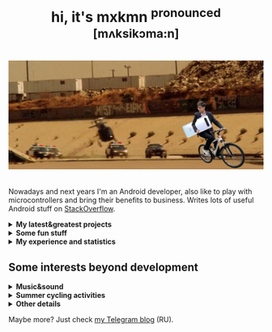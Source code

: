 <h1 align="center">

hi, it's mxkmn <sup>pronounced [mʌksikɔma:n]</sup>

![Someday in 2020](assets/photos/header.jpg)

</h1>

Nowadays and next years I'm an Android developer, also like to play with microcontrollers and bring their benefits to business. Writes lots of useful Android stuff on [StackOverflow](https://stackoverflow.com/users/12544067/mxkmn?tab=answers).

<details><summary><b>My latest&greatest projects</b></summary>

---

|<img src="assets/photos/projects/chronus_icon.webp" alt="icon" width="48px">|chronus|[news at <img src="assets/photos/icons/tg.png" alt="Telegram icon" width="48px">](https://t.me/chronusapp)|[download on <img src="assets/photos/icons/gplay.webp" alt="Google Play icon" width="48px">](https://play.google.com/store/apps/details?id=mxkmn.chronus)|
|:-:|:-:|:-:|:-:|

https://github.com/user-attachments/assets/68fcfb1c-24e9-4ce6-aef1-417f1f566e2e

Just the best university timetable app in the world. It automatically adds schedule to the Android pre-installed calendar, allowing it to be displayed in any widget or on a smartwatches. Works by parsing web pages and automatically synronises data several times a day.

|Stack|
|:-:|

* UI: Compose; Compose Navigation; Material3; Splashscreen API; Dynamic theming on Android 8.1+; [Self-written compose permissions handling](https://stackoverflow.com/questions/60608101/how-request-permissions-with-jetpack-compose/77027650#77027650); Notifications.
* Architecture: Multimodule; Single Activity; MVI/UDF/Clean Architecture with Jetpack ViewModel and Kotlin Flows; Coroutines; Dagger Hilt.
* Network and connections: [WorkManager](https://stackoverflow.com/a/77812387/12544067); Calendar Provider (ContentResolver); JSoup; Ktor Client; Kotlin Serialization.
* Local memory: Room; DataStore.
* Tools and testing: Baseline/Startup Profiles; Tracer by OK.Tech; Detekt; KtLint; Gradle convention plugins.

|Additional info|
|:-:|

Hated WorkManager, check my story at StackOverflow (follow the link by clicking on WorkManager above).

---

|<img src="assets/photos/projects/tracker_icon.webp" alt="icon" width="48px">|Offline tracker|
|:-:|:-:|

<img src="assets/photos/projects/tracker.jpg" alt="Screenshots" width="70%" />

An application to track people in an area without internet coverage. Receives data from trackers via BLE (they locate with GPS and communicate via LoRa in a mesh network), which were developed with me. Offline-first approach. Application developed entirely by me on behalf of the Irkutsk Oil Company.

|Stack|
|:-:|

* UI: Compose; Material3; Splashscreen API; [Self-written compose permissions handling](https://stackoverflow.com/questions/60608101/how-request-permissions-with-jetpack-compose/77027650#77027650); OpenStreetMap with Osmdroid library.
* Architecture: Multimodule approach in monorepository for all Irkutsk Oil projects; Single Activity; MVI/UDF/Clean Architecture with Jetpack ViewModel and Kotlin Flows; Coroutines; Dagger Hilt.
* Network and connections: Ktor Client; Kotlin Serialization; [Bluetooth LE](https://stackoverflow.com/questions/78731848/how-do-i-make-a-ble-connection-to-a-peripheral-with-kotlin-multiplatform-or-nati/78731849#78731849); Protobufs (to use extended Meshtastic protocol).
* Local memory: Room.
* Tools and testing: Tracer by OK.Tech; Detekt; KtLint; Gradle convention plugins; MockK; Compose Tests.

|Migrations since project start|
|:-:|

* Singlemodule -> Multimodule;
* Default repository -> Monorepo for Irkutsk Oil;
* Google Maps (Maps Compose library) -> Google Maps (Views) -> OpenStreetMap via Osmdroid library (Views);
* BLE via pure Android SDK -> Kable lib;
* Self-made firmware for microcontroller -> [Meshtastic](https://meshtastic.org/) based modified firmware (so I had to understand the workings of Meshtastic's Protobuf-based communication protocol without documentation);
* Network connections via pure OkHttp -> Ktor Client;
* Accompanist permissions handling -> Self-written permissions handling for Compose;
* Gradle with Groovy -> Gradle with Kotlin and Gradle convention plugins;
* Firebase Crashlytics/Analytics -> Tracer ([adv](https://apptracer.ru/doc/about)an[ced](https://habr.com/ru/companies/vk/articles/757416/) crashlytic and monitoring service).

|Additional info|
|:-:|

Thanks to experience, I now know that GMaps for Compose is very unstable and it makes sense to use an implementation of all actions via View and an additional class to abstract the map capabilities. Migrated to OSM at the request of the customer.

Also it's my graduation work:

|[Graduation work (RU)](assets/pdfs/graduation_work/work.pdf)|[Presentation (RU)](assets/pdfs/graduation_work/presentation_ru.pdf)|[Presentation (EN)](assets/pdfs/graduation_work/presentation_en.pdf)|
|:-:|:-:|:-:|

---

|<img src="assets/photos/projects/laundry_icon.webp" alt="icon" width="48px">|Laundry accounting|
|:-:|:-:|

<img src="assets/photos/projects/laundry.jpg" alt="Screenshots" width="70%" />

An application for linen accounting in laundries. Receives employee data from an RFID scanner via BLE, which was developed in team with me. Offline-first approach. Developed completely by me by order of Irkutsk Oil Company.

|Stack|
|:-:|

* UI: Compose; Compose Navigation; Material3; Splashscreen API; [Self-written compose permissions handling](https://stackoverflow.com/questions/60608101/how-request-permissions-with-jetpack-compose/77027650#77027650).
* Architecture: Multimodule approach in monorepository for all Irkutsk Oil projects; Single Activity; MVI/UDF/Clean Architecture with Jetpack ViewModel and Kotlin Flows; Coroutines; Dagger Hilt.
* Network and connections: Ktor Client; Kotlin Serialization; [Bluetooth LE](https://stackoverflow.com/questions/78731848/how-do-i-make-a-ble-connection-to-a-peripheral-with-kotlin-multiplatform-or-nati/78731849#78731849).
* Local memory: Room; DataStore; [Storage Access Framework](https://stackoverflow.com/questions/64720379/writing-many-files-on-android-11/77087157#77087157); [.xlsx creation](https://stackoverflow.com/questions/50738119/how-to-create-and-write-to-excel-file-xlsx/77171826#77171826).
* Tools and testing: Detekt; KtLint; Gradle convention plugins.

|Additional info|
|:-:|

As this was the second project for Irkutsk Oil Company, a monorepository was established for all current and future projects, which increased development speed by times and greatly improved code quality and component reusability.

---

|In not presented projects also worked with|
|:-:|

* UI: XML with Fragments; Navigation Component; Material2; View Binding.
* Architecture: Foreground Services; MVVM; LiveData; Dagger 2; RxJava; App Startup.
* Network and connections: Retrofit; GSON serialization; WorkManager; GPS via Fused Location Provider.
* Tools, testing and other: Mockito; Espresso; iBeacon.

---

</details>

<details><summary><b>Some fun stuff</b></summary>

---

### At Summer Schools 2022 by Yandex Academy

![My Yandex team](assets/photos/fun_stuff/yandex_team.jpg)

<img src="assets/photos/fun_stuff/yandex_certificate.jpg" alt="Yandex certificate" width="70%" />

### At MDev Hackathon 2023 by Samsung IT Academy

![My MDev team](assets/photos/fun_stuff/mdev_team.jpg)

<img src="assets/photos/fun_stuff/mdev_certificate.jpg" alt="MDev certificate" width="70%" />

We've got [max rating](https://github.com/mxkmn/HackathonAndroidBlindy?tab=readme-ov-file#result), but 2nd place :/

### My [weather station](https://github.com/mxkmn/Esp8266WeatherStation/blob/main/README_ru.md)

Built almost from scratch in 2021. It's cool, but I want to rebuild it again (to use new MCU and support RTOS features, make it smaller and also rewrite some crappy code).

![Photo](assets/photos/fun_stuff/weatherstation.jpg)

### With [Vlad Savin](https://t.me/VladSavin) at the punk garage "Glotka" (2023)

![Photo](assets/photos/fun_stuff/bestie.jpg)

---

</details>

<details><summary><b>My experience and statistics</b></summary>

I've worked as an individual and as a team developer in a startup and small outstaff studio.

As a student participated in 9 hackathons, taking 2nd place twice and 3rd place four times. One day I'll get the first, hopefully.

Loving coding since 2015, professionally since 2021. [My CV (RU)](assets/pdfs/cv.pdf)

---

Last days from [my Code::Stats](https://codestats.net/users/mxkmn):

![History graph](https://codestats-readme.wegfan.cn/history-graph/mxkmn?bg_color=111&text_color=aaa&grid_color=333&language_colors=["3e4053","cc4b48","518fbd","ba7a2b","60bd68","f17cb0","b2912f","c71585","b276b2"])

</details>

## Some interests beyond development

<details><summary><b>Music&sound</b></summary>

Because everyone likes it and writes about on personal pages 🥱.

So, if you want to know about my taste in melodic screamo kircore rap: [Deezer profile](http://deezer.com/en/profile/4884764102). Or just click on your ultra-random button: [a](https://www.youtube.com/watch?v=bIgBj-G1Vj0) [b](https://www.youtube.com/watch?v=PE3UMiIUaXY) [c](https://www.youtube.com/watch?v=6Gha9xrM10w) [d](https://www.youtube.com/watch?v=JiQHclg_648) [e](https://www.youtube.com/watch?v=wobbf3lb2nk) [f](assets/photos/my_foot.jpg) [g](https://www.youtube.com/watch?v=iVvXB-Vwnco) [h](https://www.youtube.com/watch?v=xuhZtyAwBdE) [i](https://www.youtube.com/watch?v=8dnJpuWuGn8) [j](https://www.youtube.com/watch?v=Yt0kHiRsnHA) [k](https://www.youtube.com/watch?v=t_gRKiXg3Ao) [l](https://www.youtube.com/watch?v=jDcB8FxLFkc) [m](https://www.youtube.com/watch?v=GnvWQVidGS0) [n](https://www.youtube.com/watch?v=d9yJ2WNL-z0) [o](https://www.youtube.com/watch?v=JWVUq-dViWM) [p](https://www.youtube.com/watch?v=lf0d7Dcfcew) [q](https://www.youtube.com/watch?v=0TSuZfQ3ZfI) [r](https://www.youtube.com/watch?v=v9bzFBCMWSw) [s](https://www.youtube.com/watch?v=mY_oDyqRM1A) [t](https://www.youtube.com/watch?v=x7BObbvFPtI) [u](https://www.youtube.com/watch?v=YnGRrWNOZ4E) [v](https://www.youtube.com/watch?v=kqPZltX1dHk) [w](https://www.youtube.com/watch?v=L5dIOnTuRWY) [x](https://www.youtube.com/watch?v=yh3Cy4NuuF8) [y](https://www.youtube.com/watch?v=3UkaCLm__NA) [z](https://www.youtube.com/watch?v=_csj6mA7pOA)

It also requires quality audio equipment, figuring it out was fun and it led to a [set of posts with my conclusions](https://4pda.to/forum/index.php?showtopic=975324) (RU). Comparison of 25+ pairs of TWS included. Right now, my choice is the magnificent Noble FoKus Pro.

</details>

<details><summary><b>Summer cycling activities</b></summary>

![Photo 1](assets/photos/bicycle/ph1.jpg)

![Photo 2](assets/photos/bicycle/ph2.jpg)

<img src="assets/photos/bicycle/stats_2024_2.png" alt="The record in 2024" width="50%" />

[More about this record (RU)](https://t.me/mxkmn_inc/131)

</details>

<details><summary><b>Other details</b></summary>

Interested in style and care about appearance (currently writing an article about it).

I also have a bottle collection 🤠:

![Bottle collection photo](assets/photos/bottles.jpg)

</details>

Maybe more? Just check [my Telegram blog](https://t.me/+huBNjjdh_gRlMjU6) (RU).
